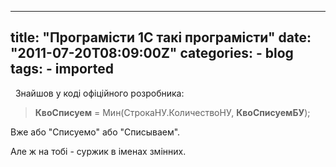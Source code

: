 
---
title: "Програмісти 1С такі програмісти"
date: "2011-07-20T08:09:00Z"
categories:
    - blog
tags:
    - imported
---

  Знайшов у коді офіційного розробника:     


> **КвоСписуем** \= Мин(СтрокаНУ.КоличествоНУ, **КвоСписуемБУ**);

Вже або "Списуемо" або "Списываем".  

Але ж на тобі \- суржик в іменах змінних.
